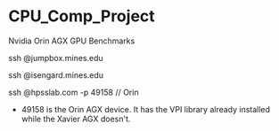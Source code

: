 # CPU_Comp_Project
Nvidia Orin AGX GPU Benchmarks

ssh <user>@jumpbox.mines.edu

ssh <user>@isengard.mines.edu

ssh <user>@hpsslab.com -p 49158 // Orin

- 49158 is the Orin AGX device. It has the VPI library already installed while the Xavier AGX doesn't.
